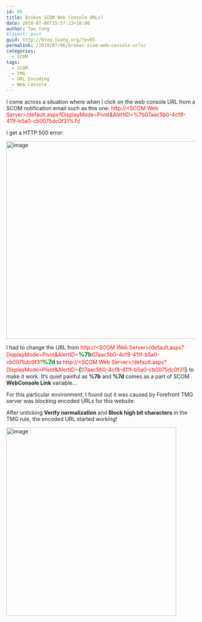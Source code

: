 ```yaml
---
id: 85
title: Broken SCOM Web Console URLs?
date: 2010-07-06T15:57:13+10:00
author: Tao Yang
#layout: post
guid: http://blog.tyang.org/?p=85
permalink: /2010/07/06/broken-scom-web-console-urls/
categories:
  - SCOM
tags:
  - SCOM
  - TMG
  - URL Encoding
  - Web Console
---
```

I come across a situation where when i click on the web console URL from a SCOM notification email such as this one: <span style="color: #ff0000;">http://&lt;SCOM Web Server&gt;/default.aspx?DisplayMode=Pivot&AlertID=%7b07aac5b0-4cf8-411f-b5a0-cb0075dc0f31%7d</span>

I get a HTTP 500 error:

<a href="http://blog.tyang.org/wp-content/uploads/2010/07/image3.png"><img style="border: 0px;" src="http://blog.tyang.org/wp-content/uploads/2010/07/image_thumb3.png" border="0" alt="image" width="580" height="525" /></a>

I had to change the URL from <span style="color: #ff0000;">http://&lt;SCOM Web Server&gt;/default.aspx?DisplayMode=Pivot&AlertID=<strong><span style="color: #008000; font-size: medium;">%7b</span></strong>07aac5b0-4cf8-411f-b5a0-cb0075dc0f31</span><strong><span style="color: #008000; font-size: medium;">%7d</span></strong> to <span style="color: #ff0000;">http://&lt;SCOM Web Server&gt;/default.aspx?DisplayMode=Pivot&AlertID=<strong><span style="color: #008000; font-size: medium;">{</span></strong>07aac5b0-4cf8-411f-b5a0-cb0075dc0f31</span><strong><span style="color: #008000; font-size: medium;">}</span></strong> to make it work. It’s quiet painful as <strong>%7b</strong> and<strong> %7d</strong> comes as a part of SCOM <strong>WebConsole Link</strong> variable…

For this particular environment, I found out it was caused by Forefront TMG server was blocking encoded URLs for this website.

After unticking <strong>Verify normalization</strong> and <strong>Block high bit characters</strong> in the TMG rule, the encoded URL started working!

<a href="http://blog.tyang.org/wp-content/uploads/2010/07/image4.png"><img style="border: 0px;" src="http://blog.tyang.org/wp-content/uploads/2010/07/image_thumb4.png" border="0" alt="image" width="452" height="500" /></a>